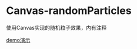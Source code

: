 # Canvas-randomParticles
使用Canvas实现的随机粒子效果，内有注释


[demo演示](http://www.ctomorrow.top/Canvas-randomParticles/)
